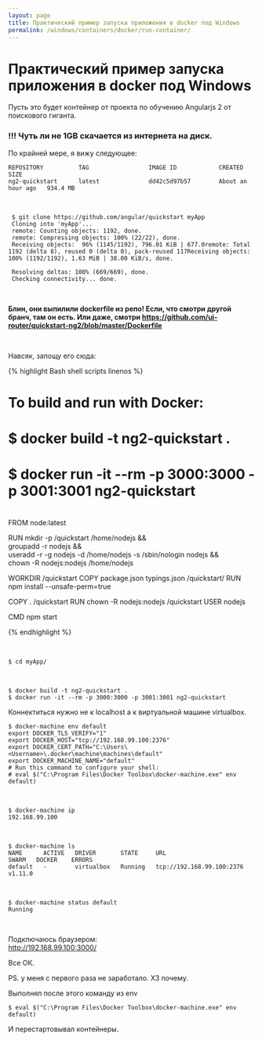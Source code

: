 ```yaml
---
layout: page
title: Практический пример запуска приложения в docker под Windows
permalink: /windows/containers/docker/run-container/
---
```


# Практический пример запуска приложения в docker под Windows

Пусть это будет контейнер от проекта по обучению Angularjs 2 от поискового гиганта.


### !!! Чуть ли не 1GB скачается из интернета на диск.

По крайней мере, я вижу следующее:

    REPOSITORY          TAG                 IMAGE ID            CREATED             SIZE
    ng2-quickstart      latest              dd42c5d97b57        About an hour ago   934.4 MB


<br/>

     $ git clone https://github.com/angular/quickstart myApp
     Cloning into 'myApp'...
     remote: Counting objects: 1192, done.
     remote: Compressing objects: 100% (22/22), done.
     Receiving objects:  96% (1145/1192), 796.01 KiB | 677.0remote: Total 1192 (delta 8), reused 0 (delta 0), pack-reused 117Receiving objects: 100% (1192/1192), 1.63 MiB | 38.00 KiB/s, done.

     Resolving deltas: 100% (669/669), done.
     Checking connectivity... done.

<br/>

**Блин, они выпилили dockerfile из репо! Если, что смотри другой бранч, там он есть. Или даже, смотри https://github.com/ui-router/quickstart-ng2/blob/master/Dockerfile**

<br/>

Навсяк, запощу его сюда:

{% highlight Bash shell scripts linenos %}

# To build and run with Docker:
#
#  $ docker build -t ng2-quickstart .
#  $ docker run -it --rm -p 3000:3000 -p 3001:3001 ng2-quickstart
#
FROM node:latest

RUN mkdir -p /quickstart /home/nodejs && \
    groupadd -r nodejs && \
    useradd -r -g nodejs -d /home/nodejs -s /sbin/nologin nodejs && \
    chown -R nodejs:nodejs /home/nodejs

WORKDIR /quickstart
COPY package.json typings.json /quickstart/
RUN npm install --unsafe-perm=true

COPY . /quickstart
RUN chown -R nodejs:nodejs /quickstart
USER nodejs

CMD npm start

{% endhighlight %}

<br/>

    $ cd myApp/

 <br/>

    $ docker build -t ng2-quickstart .
    $ docker run -it --rm -p 3000:3000 -p 3001:3001 ng2-quickstart


Коннектиться нужно не к localhost а к виртуальной машине virtualbox.


    $ docker-machine env default
    export DOCKER_TLS_VERIFY="1"
    export DOCKER_HOST="tcp://192.168.99.100:2376"
    export DOCKER_CERT_PATH="C:\Users\<Username>\.docker\machine\machines\default"
    export DOCKER_MACHINE_NAME="default"
    # Run this command to configure your shell:
    # eval $("C:\Program Files\Docker Toolbox\docker-machine.exe" env default)

<br/>

    $ docker-machine ip
    192.168.99.100

<!-- <br/>

    $ docker-machine start default
    $ docker-machine stop default

-->

<br/>

    $ docker-machine ls
    NAME      ACTIVE   DRIVER       STATE     URL                         SWARM   DOCKER    ERRORS
    default   -        virtualbox   Running   tcp://192.168.99.100:2376           v1.11.0

<br/>

    $ docker-machine status default
    Running

<br/>

<!--



<br/>

-->


Подключаюсь браузером:  
http://192.168.99.100:3000/

Все ОК.

PS. у меня с первого раза не заработало. ХЗ почему.

Выполнял после этого команду из env

    $ eval $("C:\Program Files\Docker Toolbox\docker-machine.exe" env default)

И перестартовывал контейнеры.
